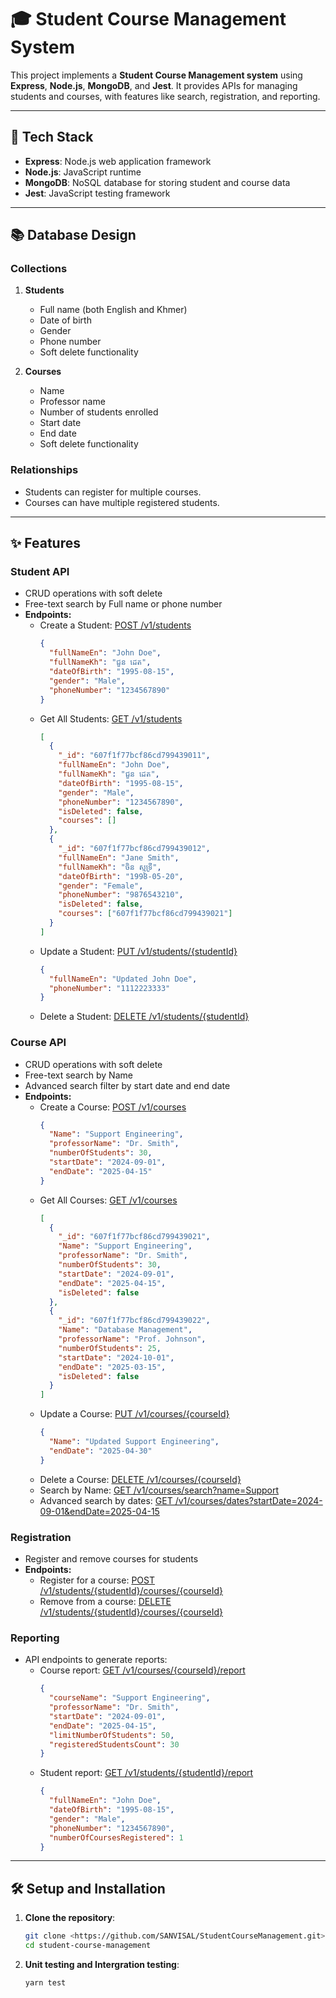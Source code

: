 # 🎓 Student Course Management System

This project implements a **Student Course Management system** using **Express**, **Node.js**, **MongoDB**, and **Jest**. It provides APIs for managing students and courses, with features like search, registration, and reporting.

---

## 🚀 Tech Stack

- **Express**: Node.js web application framework
- **Node.js**: JavaScript runtime
- **MongoDB**: NoSQL database for storing student and course data
- **Jest**: JavaScript testing framework

---

## 📚 Database Design

### Collections

1. **Students**

   - Full name (both English and Khmer)
   - Date of birth
   - Gender
   - Phone number
   - Soft delete functionality

2. **Courses**
   - Name
   - Professor name
   - Number of students enrolled
   - Start date
   - End date
   - Soft delete functionality

### Relationships

- Students can register for multiple courses.
- Courses can have multiple registered students.

---

## ✨ Features

### Student API

- CRUD operations with soft delete
- Free-text search by Full name or phone number
- **Endpoints:**
  - Create a Student: [POST /v1/students](http://localhost:4000/v1/students)
    ```json
    {
      "fullNameEn": "John Doe",
      "fullNameKh": "ជួន ដេត",
      "dateOfBirth": "1995-08-15",
      "gender": "Male",
      "phoneNumber": "1234567890"
    }
    ```
  - Get All Students: [GET /v1/students](http://localhost:4000/v1/students)
    ```json
    [
      {
        "_id": "607f1f77bcf86cd799439011",
        "fullNameEn": "John Doe",
        "fullNameKh": "ជួន ដេត",
        "dateOfBirth": "1995-08-15",
        "gender": "Male",
        "phoneNumber": "1234567890",
        "isDeleted": false,
        "courses": []
      },
      {
        "_id": "607f1f77bcf86cd799439012",
        "fullNameEn": "Jane Smith",
        "fullNameKh": "ចិន ស្មុទ្រី",
        "dateOfBirth": "1998-05-20",
        "gender": "Female",
        "phoneNumber": "9876543210",
        "isDeleted": false,
        "courses": ["607f1f77bcf86cd799439021"]
      }
    ]
    ```
  - Update a Student: [PUT /v1/students/{studentId}](http://localhost:4000/v1/students/607f1f77bcf86cd799439011)
    ```json
    {
      "fullNameEn": "Updated John Doe",
      "phoneNumber": "1112223333"
    }
    ```
  - Delete a Student: [DELETE /v1/students/{studentId}](http://localhost:4000/v1/students/607f1f77bcf86cd799439011)

### Course API

- CRUD operations with soft delete
- Free-text search by Name
- Advanced search filter by start date and end date
- **Endpoints:**
  - Create a Course: [POST /v1/courses](http://localhost:4000/v1/courses)
    ```json
    {
      "Name": "Support Engineering",
      "professorName": "Dr. Smith",
      "numberOfStudents": 30,
      "startDate": "2024-09-01",
      "endDate": "2025-04-15"
    }
    ```
  - Get All Courses: [GET /v1/courses](http://localhost:4000/v1/courses)
    ```json
    [
      {
        "_id": "607f1f77bcf86cd799439021",
        "Name": "Support Engineering",
        "professorName": "Dr. Smith",
        "numberOfStudents": 30,
        "startDate": "2024-09-01",
        "endDate": "2025-04-15",
        "isDeleted": false
      },
      {
        "_id": "607f1f77bcf86cd799439022",
        "Name": "Database Management",
        "professorName": "Prof. Johnson",
        "numberOfStudents": 25,
        "startDate": "2024-10-01",
        "endDate": "2025-03-15",
        "isDeleted": false
      }
    ]
    ```
  - Update a Course: [PUT /v1/courses/{courseId}](http://localhost:4000/v1/courses/607f1f77bcf86cd799439021)
    ```json
    {
      "Name": "Updated Support Engineering",
      "endDate": "2025-04-30"
    }
    ```
  - Delete a Course: [DELETE /v1/courses/{courseId}](http://localhost:4000/v1/courses/607f1f77bcf86cd799439021)
  - Search by Name: [GET /v1/courses/search?name=Support](http://localhost:4000/v1/courses/search?name=Support)
  - Advanced search by dates: [GET /v1/courses/dates?startDate=2024-09-01&endDate=2025-04-15](http://localhost:4000/v1/courses/dates?startDate=2024-09-01&endDate=2025-04-15)

### Registration

- Register and remove courses for students
- **Endpoints:**
  - Register for a course: [POST /v1/students/{studentId}/courses/{courseId}](http://localhost:4000/v1/students/607f1f77bcf86cd799439011/courses/607f1f77bcf86cd799439021)
  - Remove from a course: [DELETE /v1/students/{studentId}/courses/{courseId}](http://localhost:4000/v1/students/607f1f77bcf86cd799439011/courses/607f1f77bcf86cd799439021)

### Reporting

- API endpoints to generate reports:
  - Course report: [GET /v1/courses/{courseId}/report](http://localhost:4000/v1/courses/607f1f77bcf86cd799439021/report)
    ```json
    {
      "courseName": "Support Engineering",
      "professorName": "Dr. Smith",
      "startDate": "2024-09-01",
      "endDate": "2025-04-15",
      "limitNumberOfStudents": 50,
      "registeredStudentsCount": 30
    }
    ```
  - Student report: [GET /v1/students/{studentId}/report](http://localhost:4000/v1/students/607f1f77bcf86cd799439011/report)
    ```json
    {
      "fullNameEn": "John Doe",
      "dateOfBirth": "1995-08-15",
      "gender": "Male",
      "phoneNumber": "1234567890",
      "numberOfCoursesRegistered": 1
    }
    ```

---

## 🛠️ Setup and Installation

1. **Clone the repository**:
   ```bash
   git clone <https://github.com/SANVISAL/StudentCourseManagement.git>
   cd student-course-management
   ```
2. **Unit testing and Intergration testing**:
   ```bash
   yarn test
   ```
